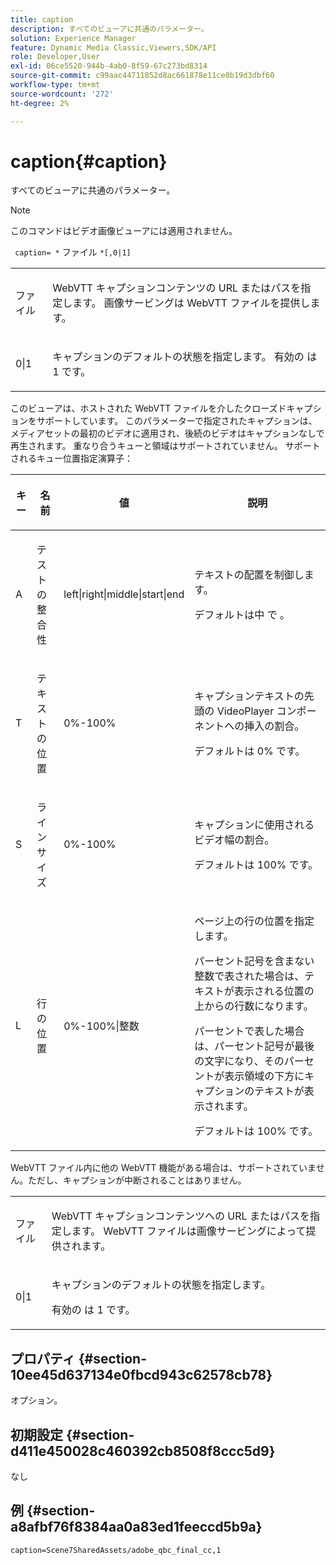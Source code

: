 ```yaml
---
title: caption
description: すべてのビューアに共通のパラメーター。
solution: Experience Manager
feature: Dynamic Media Classic,Viewers,SDK/API
role: Developer,User
exl-id: 06ce5520-944b-4ab0-8f59-67c273bd8314
source-git-commit: c99aac44711852d8ac661878e11ce0b19d3dbf60
workflow-type: tm+mt
source-wordcount: '272'
ht-degree: 2%

---
```


# caption{#caption}

すべてのビューアに共通のパラメーター。

>[!NOTE]
>
>このコマンドはビデオ画像ビューアには適用されません。

` caption= *` ファイル `*[,0|1]`

<table id="table_9B98C97485DD4DEB8A6ECBCE8DF6B886"> 
 <tbody> 
  <tr> 
   <td colname="col1"> <p> <span class="codeph"> <span class="varname"> ファイル </span> </span> </p> </td> 
   <td colname="col2"> <p> WebVTT キャプションコンテンツの URL またはパスを指定します。 画像サービングは WebVTT ファイルを提供します。 </p> </td> 
  </tr> 
  <tr> 
   <td colname="col1"> <p> <span class="codeph"> 0|1 </span> </p> </td> 
   <td colname="col2"> <p> キャプションのデフォルトの状態を指定します。 有効の <span class="codeph"> は 1</span> です。 </p> </td> 
  </tr> 
 </tbody> 
</table>

このビューアは、ホストされた WebVTT ファイルを介したクローズドキャプションをサポートしています。 このパラメーターで指定されたキャプションは、メディアセットの最初のビデオに適用され、後続のビデオはキャプションなしで再生されます。 重なり合うキューと領域はサポートされていません。 サポートされるキュー位置指定演算子：

<table id="table_E752D7D8C1AA40C6B8A7057D2BB379C1"> 
 <thead> 
  <tr> 
   <th colname="col1" class="entry"> <p>キー </p> </th> 
   <th colname="col2" class="entry"> <p>名前 </p> </th> 
   <th colname="col3" class="entry"> <p>値 </p> </th> 
   <th colname="col4" class="entry"> <p>説明 </p> </th> 
  </tr> 
 </thead>
 <tbody> 
  <tr> 
   <td colname="col1"> <p> <span class="codeph"> A </span> </p> </td> 
   <td colname="col2"> <p>テストの整合性 </p> </td> 
   <td colname="col3"> <p> <span class="codeph"> left|right|middle|start|end </span> </p> </td> 
   <td colname="col4"> <p> テキストの配置を制御します。 </p> <p>デフォルトは中 <span class="codeph"> で </span>。 </p> </td> 
  </tr> 
  <tr> 
   <td colname="col1"> <p> <span class="codeph"> T </span> </p> </td> 
   <td colname="col2"> <p>テキストの位置 </p> </td> 
   <td colname="col3"> <p> 0%-100% </p> </td> 
   <td colname="col4"> <p> キャプションテキストの先頭の VideoPlayer コンポーネントへの挿入の割合。 </p> <p>デフォルトは <span class="codeph">0%</span> です。 </p> </td> 
  </tr> 
  <tr> 
   <td colname="col1"> <p> <span class="codeph"> S </span> </p> </td> 
   <td colname="col2"> <p>ラインサイズ </p> </td> 
   <td colname="col3"> <p> 0%-100% </p> </td> 
   <td colname="col4"> <p> キャプションに使用されるビデオ幅の割合。 </p> <p>デフォルトは <span class="codeph"> 100%</span> です。 </p> </td> 
  </tr> 
  <tr> 
   <td colname="col1"> <p> <span class="codeph"> L </span> </p> </td> 
   <td colname="col2"> <p>行の位置 </p> </td> 
   <td colname="col3"> <p> 0%-100%|整数 </p> </td> 
   <td colname="col4"> <p> ページ上の行の位置を指定します。 </p> <p>パーセント記号を含まない整数で表された場合は、テキストが表示される位置の上からの行数になります。 </p> <p>パーセントで表した場合は、パーセント記号が最後の文字になり、そのパーセントが表示領域の下方にキャプションのテキストが表示されます。 </p> <p>デフォルトは <span class="codeph"> 100%</span> です。 </p> </td> 
  </tr> 
 </tbody> 
</table>

WebVTT ファイル内に他の WebVTT 機能がある場合は、サポートされていません。ただし、キャプションが中断されることはありません。

<table id="table_CB7B4DFC6B654AECA1AF6594E3FD5C46"> 
 <tbody> 
  <tr> 
   <td colname="col1"> <p> <span class="codeph"> <span class="varname"> ファイル </span> </span> </p> </td> 
   <td colname="col2"> <p> WebVTT キャプションコンテンツへの URL またはパスを指定します。 WebVTT ファイルは画像サービングによって提供されます。 </p> </td> 
  </tr> 
  <tr> 
   <td colname="col1"> <p> <span class="codeph"> 0|1 </span> </p> </td> 
   <td colname="col2"> <p> キャプションのデフォルトの状態を指定します。 </p> <p>有効の <span class="codeph"> は 1</span> です。 </p> </td> 
  </tr> 
 </tbody> 
</table>

## プロパティ {#section-10ee45d637134e0fbcd943c62578cb78}

オプション。

## 初期設定 {#section-d411e450028c460392cb8508f8ccc5d9}

なし

## 例 {#section-a8afbf76f8384aa0a83ed1feeccd5b9a}

```
caption=Scene7SharedAssets/adobe_qbc_final_cc,1
```
